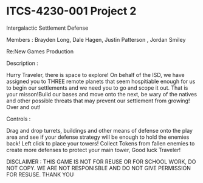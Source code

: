 # ITCS-4230-001 Project 2

Intergalactic Settlement Defense 

Members : Brayden Long, Dale Hagen, Justin Patterson , Jordan Smiley

Re:New Games Production

Description : 

Hurry Traveler, there is space to explore! On behalf of the ISD, we have assigned you to THREE remote planets that seem hospitiable enough for us to begin our settlements and we need you to go and scope it out. That is your misson!Build our bases and move onto the next, be wary of the natives and other possible threats that may prevent our settlement from growing! Over and out!

Controls : 

Drag and drop turrets, buildings and other means of defense onto the play area and see if your defense strategy will be enough to hold the enemies back! Left click to place your towers! Collect Tokens from fallen enemies to create more defenses to protect your main tower, Good luck Traveler!


DISCLAIMER : THIS GAME IS NOT FOR REUSE OR FOR SCHOOL WORK, DO NOT COPY. WE ARE NOT RESPONISBLE AND DO NOT GIVE PERMISSION FOR RESUSE. THANK YOU
